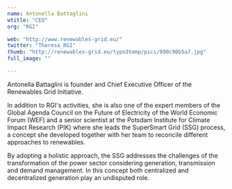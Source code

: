 ```yaml
---
name: Antonella Battaglini
wtitle: "CEO"
org: "RGI"

web: "http://www.renewables-grid.eu/"
twitter: "Theresa_RGI"
thumb: "http://renewables-grid.eu/typo3temp/pics/890c90b5a7.jpg"
full_image: ""

---
```


Antonella Battaglini is founder and Chief Executive Officer of the Renewables Grid Initiative.

In addition to RGI's activities, she is also one of the expert members of the Global Agenda Council on the Future of Electricity of the World Economic Forum (WEF) and a senior scientist at the Potsdam Institute for Climate Impact Research (PIK) where she leads the SuperSmart Grid (SSG) process, a concept she developed together with her team to reconcile different approaches to renewables. 

By adopting a holistic approach, the SSG addresses the challenges of the transformation of the power sector considering generation, transmission and demand management. In this concept both centralized and decentralized generation play an undisputed role.
